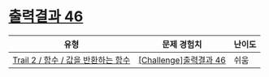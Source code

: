 # [출력결과 46](https://https://en.codetree.ai/trails/complete/curated-cards/challenge-reading-k201720)

|유형|문제 경험치|난이도|
|---|---|---|
|[Trail 2 / 함수 / 값을 반환하는 함수](https://https://en.codetree.ai/trail-info/novice-mid/)|[[Challenge]출력결과 46](https://https://en.codetree.ai/trails/complete/curated-cards/challenge-reading-k201720/)|쉬움|

